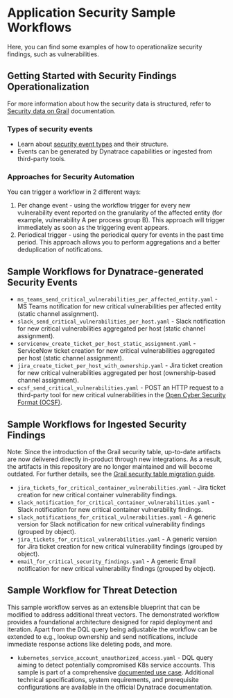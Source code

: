 # Application Security Sample Workflows

Here, you can find some examples of how to operationalize security findings, such as vulnerabilities. 

## Getting Started with Security Findings Operationalization

For more information about how the security data is structured, refer to [Security data on Grail](https://docs.dynatrace.com/docs/platform-modules/application-security/security-data-on-grail) documentation.

### Types of security events
* Learn about [security event types](https://docs.dynatrace.com/docs/platform-modules/application-security/security-data-on-grail#security-events) and their structure.
* Events can be generated by Dynatrace capabilities or ingested from third-party tools.

### Approaches for Security Automation
You can trigger a workflow in 2 different ways:
1. Per change event - using the workflow trigger for every new vulnerability event reported on the granularity of the affected entity (for example, vulnerability A per process group B). This approach will trigger immediately as soon as the triggering event appears.
2. Periodical trigger - using the periodical query for events in the past time period. This approach allows you to perform aggregations and a better deduplication of notifications.

## Sample Workflows for Dynatrace-generated Security Events
* `ms_teams_send_critical_vulnerabilities_per_affected_entity.yaml` - MS Teams notification for new critical vulnerabilities per affected entity (static channel assignment).
* `slack_send_critical_vulnerabilities_per_host.yaml` - Slack notification for new critical vulnerabilities aggregated per host (static channel assignment).
* `servicenow_create_ticket_per_host_static_assignment.yaml` - ServiceNow ticket creation for new critical vulnerabilities aggregated per host (static channel assignment).
* `jira_create_ticket_per_host_with_ownership.yaml` - Jira ticket creation for new critical vulnerabilities aggregated per host (ownership-based channel assignment).
* `ocsf_send_critical_vulnerabilities.yaml` - POST an HTTP request to a third-party tool for new critical vulnerabilities in the [Open Cyber Security Format (OCSF)](https://schema.ocsf.io/1.1.0/classes/vulnerability_finding?extensions=linux,win).

## Sample Workflows for Ingested Security Findings
Note: Since the introduction of the Grail security table, up-to-date artifacts are now delivered directly in-product through new integrations.
As a result, the artifacts in this repository are no longer maintained and will become outdated.
For further details, see the [Grail security table migration guide](https://docs.dynatrace.com/docs/secure/threat-observability/migration).

* `jira_tickets_for_critical_container_vulnerabilities.yaml` - Jira ticket creation for new critical container vulnerability findings.
* `slack_notification_for_critical_container_vulnerabilities.yaml` - Slack notification for new critical container vulnerability findings.
* `slack_notifications_for_critical_vulnerabilities.yaml` - A generic version for Slack notification for new critical vulnerability findings (grouped by object).
* `jira_tickets_for_critical_vulnerabilities.yaml` - A generic version for Jira ticket creation for new critical vulnerability findings (grouped by object).
* `email_for_critical_security_findings.yaml` - A generic Email notification for new critical vulnerability findings (grouped by object).

## Sample Workflow for Threat Detection
This sample workflow serves as an extensible blueprint that can be modified to address additional threat vectors. The demonstrated workflow provides a foundational architecture designed for rapid deployment and iteration. Apart from the DQL query being adjustable the workflow can be extended to e.g., lookup ownership and send notifications, include immediate response actions like deleting pods, and more.

* `kubernetes_service_account_unauthorized_access.yaml` - DQL query aiming to detect potentially compromised K8s service accounts. This sample is part of a comprehensive [documented use case](https://dt-url.net/en230wg). Additional technical specifications, system requirements, and prerequisite configurations are available in the official Dynatrace documentation.
